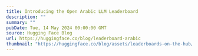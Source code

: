 ```yaml
---
title: Introducing the Open Arabic LLM Leaderboard
description: ""
summary: ""
pubDate: Tue, 14 May 2024 00:00:00 GMT
source: Hugging Face Blog
url: https://huggingface.co/blog/leaderboard-arabic
thumbnail: "https://huggingface.co/blog/assets/leaderboards-on-the-hub/thumbnail_arabic.png"
---
```


